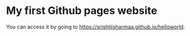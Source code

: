 # My first Github pages website

You can access it by going to https://srishtiisharmaa.github.io/helloworld.
